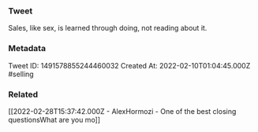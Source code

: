 ### Tweet
Sales, like sex, is learned through doing, not reading about it.

### Metadata
Tweet ID: 1491578855244460032
Created At: 2022-02-10T01:04:45.000Z
#selling

### Related
[[2022-02-28T15:37:42.000Z - AlexHormozi - One of the best closing questionsWhat are you mo]]

